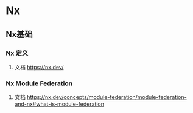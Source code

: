 # Nx

## Nx基础

### Nx 定义

1. 文档 <https://nx.dev/>

### Nx Module Federation

1. 文档 <https://nx.dev/concepts/module-federation/module-federation-and-nx#what-is-module-federation>